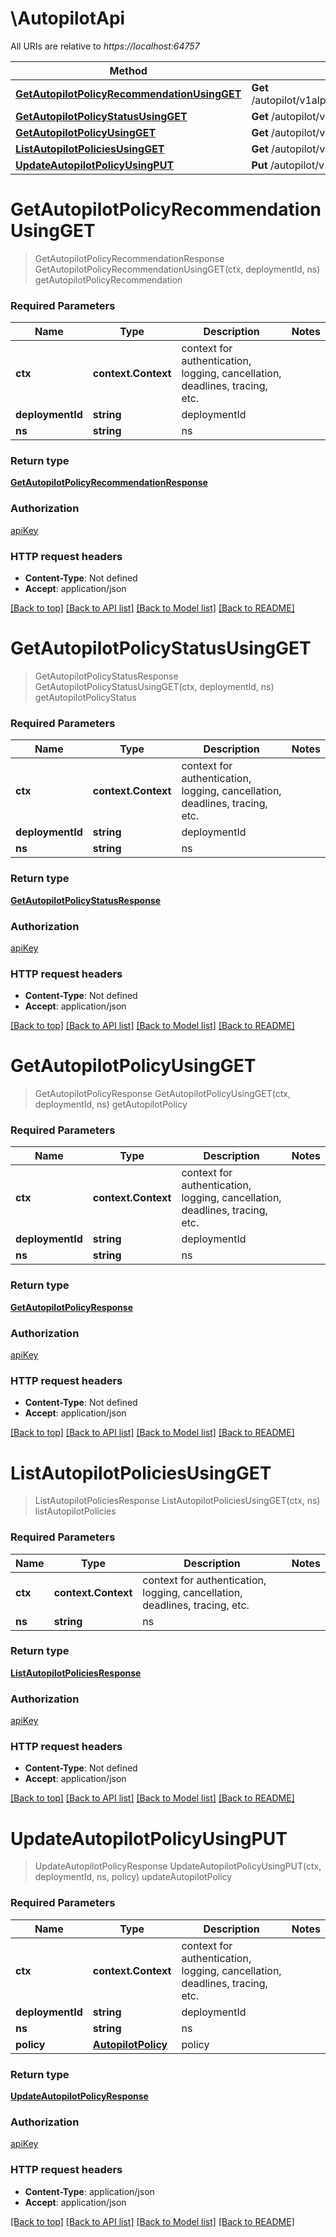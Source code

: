 # \AutopilotApi

All URIs are relative to *https://localhost:64757*

Method | HTTP request | Description
------------- | ------------- | -------------
[**GetAutopilotPolicyRecommendationUsingGET**](AutopilotApi.md#GetAutopilotPolicyRecommendationUsingGET) | **Get** /autopilot/v1alpha1/namespaces/{ns}/deployments/{deploymentId}/autopilotpolicy:recommendation | getAutopilotPolicyRecommendation
[**GetAutopilotPolicyStatusUsingGET**](AutopilotApi.md#GetAutopilotPolicyStatusUsingGET) | **Get** /autopilot/v1alpha1/namespaces/{ns}/deployments/{deploymentId}/autopilotpolicy:status | getAutopilotPolicyStatus
[**GetAutopilotPolicyUsingGET**](AutopilotApi.md#GetAutopilotPolicyUsingGET) | **Get** /autopilot/v1alpha1/namespaces/{ns}/deployments/{deploymentId}/autopilotpolicy | getAutopilotPolicy
[**ListAutopilotPoliciesUsingGET**](AutopilotApi.md#ListAutopilotPoliciesUsingGET) | **Get** /autopilot/v1alpha1/namespaces/{ns} | listAutopilotPolicies
[**UpdateAutopilotPolicyUsingPUT**](AutopilotApi.md#UpdateAutopilotPolicyUsingPUT) | **Put** /autopilot/v1alpha1/namespaces/{ns}/deployments/{deploymentId}/autopilotpolicy | updateAutopilotPolicy


# **GetAutopilotPolicyRecommendationUsingGET**
> GetAutopilotPolicyRecommendationResponse GetAutopilotPolicyRecommendationUsingGET(ctx, deploymentId, ns)
getAutopilotPolicyRecommendation

### Required Parameters

Name | Type | Description  | Notes
------------- | ------------- | ------------- | -------------
 **ctx** | **context.Context** | context for authentication, logging, cancellation, deadlines, tracing, etc.
  **deploymentId** | **string**| deploymentId | 
  **ns** | **string**| ns | 

### Return type

[**GetAutopilotPolicyRecommendationResponse**](GetAutopilotPolicyRecommendationResponse.md)

### Authorization

[apiKey](../README.md#apiKey)

### HTTP request headers

 - **Content-Type**: Not defined
 - **Accept**: application/json

[[Back to top]](#) [[Back to API list]](../README.md#documentation-for-api-endpoints) [[Back to Model list]](../README.md#documentation-for-models) [[Back to README]](../README.md)

# **GetAutopilotPolicyStatusUsingGET**
> GetAutopilotPolicyStatusResponse GetAutopilotPolicyStatusUsingGET(ctx, deploymentId, ns)
getAutopilotPolicyStatus

### Required Parameters

Name | Type | Description  | Notes
------------- | ------------- | ------------- | -------------
 **ctx** | **context.Context** | context for authentication, logging, cancellation, deadlines, tracing, etc.
  **deploymentId** | **string**| deploymentId | 
  **ns** | **string**| ns | 

### Return type

[**GetAutopilotPolicyStatusResponse**](GetAutopilotPolicyStatusResponse.md)

### Authorization

[apiKey](../README.md#apiKey)

### HTTP request headers

 - **Content-Type**: Not defined
 - **Accept**: application/json

[[Back to top]](#) [[Back to API list]](../README.md#documentation-for-api-endpoints) [[Back to Model list]](../README.md#documentation-for-models) [[Back to README]](../README.md)

# **GetAutopilotPolicyUsingGET**
> GetAutopilotPolicyResponse GetAutopilotPolicyUsingGET(ctx, deploymentId, ns)
getAutopilotPolicy

### Required Parameters

Name | Type | Description  | Notes
------------- | ------------- | ------------- | -------------
 **ctx** | **context.Context** | context for authentication, logging, cancellation, deadlines, tracing, etc.
  **deploymentId** | **string**| deploymentId | 
  **ns** | **string**| ns | 

### Return type

[**GetAutopilotPolicyResponse**](GetAutopilotPolicyResponse.md)

### Authorization

[apiKey](../README.md#apiKey)

### HTTP request headers

 - **Content-Type**: Not defined
 - **Accept**: application/json

[[Back to top]](#) [[Back to API list]](../README.md#documentation-for-api-endpoints) [[Back to Model list]](../README.md#documentation-for-models) [[Back to README]](../README.md)

# **ListAutopilotPoliciesUsingGET**
> ListAutopilotPoliciesResponse ListAutopilotPoliciesUsingGET(ctx, ns)
listAutopilotPolicies

### Required Parameters

Name | Type | Description  | Notes
------------- | ------------- | ------------- | -------------
 **ctx** | **context.Context** | context for authentication, logging, cancellation, deadlines, tracing, etc.
  **ns** | **string**| ns | 

### Return type

[**ListAutopilotPoliciesResponse**](ListAutopilotPoliciesResponse.md)

### Authorization

[apiKey](../README.md#apiKey)

### HTTP request headers

 - **Content-Type**: Not defined
 - **Accept**: application/json

[[Back to top]](#) [[Back to API list]](../README.md#documentation-for-api-endpoints) [[Back to Model list]](../README.md#documentation-for-models) [[Back to README]](../README.md)

# **UpdateAutopilotPolicyUsingPUT**
> UpdateAutopilotPolicyResponse UpdateAutopilotPolicyUsingPUT(ctx, deploymentId, ns, policy)
updateAutopilotPolicy

### Required Parameters

Name | Type | Description  | Notes
------------- | ------------- | ------------- | -------------
 **ctx** | **context.Context** | context for authentication, logging, cancellation, deadlines, tracing, etc.
  **deploymentId** | **string**| deploymentId | 
  **ns** | **string**| ns | 
  **policy** | [**AutopilotPolicy**](AutopilotPolicy.md)| policy | 

### Return type

[**UpdateAutopilotPolicyResponse**](UpdateAutopilotPolicyResponse.md)

### Authorization

[apiKey](../README.md#apiKey)

### HTTP request headers

 - **Content-Type**: application/json
 - **Accept**: application/json

[[Back to top]](#) [[Back to API list]](../README.md#documentation-for-api-endpoints) [[Back to Model list]](../README.md#documentation-for-models) [[Back to README]](../README.md)

